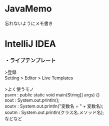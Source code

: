 # JavaMemo
忘れないようにメモ書き

# IntelliJ IDEA
<h3>・ライブテンプレート</h3>
>登録<br>
Setting > Editor > Live Templates<br><br>
>よく使うモノ<br>
psvm : public static void main(String[] args) {}<br>
sout : System.out.println();<br>
soutv : System.out.println("変数名 = " + 変数名);<br>
soutm : System.out.println(クラス名.メソッド名);<br>
などなど<br>
